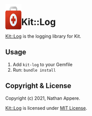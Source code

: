 <!--pp {} -->
<img align="left" width="50" height="90" src="https://raw.githubusercontent.com/rubykit/kit/master/docs/assets/images/rubykit-framework-logo.svg">
<!-- pp-->

[Kit::Log]: https://github.com/rubykit/kit/tree/master/libraries/kit-log

# Kit::Log

[Kit::Log] is the logging library for Kit.

## Usage

1) Add `kit-log` to your Gemfile
2) Run: `bundle install`

## Copyright & License

Copyright (c) 2021, Nathan Appere.

[Kit::Log] is licensed under [MIT License](MIT_LICENSE.md).
